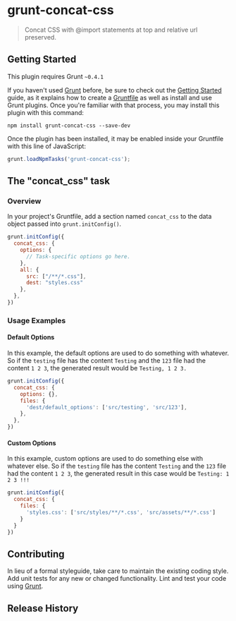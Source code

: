 # grunt-concat-css

> Concat CSS with @import statements at top and relative url preserved.

## Getting Started
This plugin requires Grunt `~0.4.1`

If you haven't used [Grunt](http://gruntjs.com/) before, be sure to check out the [Getting Started](http://gruntjs.com/getting-started) guide, as it explains how to create a [Gruntfile](http://gruntjs.com/sample-gruntfile) as well as install and use Grunt plugins. Once you're familiar with that process, you may install this plugin with this command:

```shell
npm install grunt-concat-css --save-dev
```

Once the plugin has been installed, it may be enabled inside your Gruntfile with this line of JavaScript:

```js
grunt.loadNpmTasks('grunt-concat-css');
```

## The "concat_css" task

### Overview
In your project's Gruntfile, add a section named `concat_css` to the data object passed into `grunt.initConfig()`.

```js
grunt.initConfig({
  concat_css: {
    options: {
      // Task-specific options go here.
    },
    all: {
      src: ["/**/*.css"],
      dest: "styles.css"
    },
  },
})
```

### Usage Examples

#### Default Options
In this example, the default options are used to do something with whatever. So if the `testing` file has the content `Testing` and the `123` file had the content `1 2 3`, the generated result would be `Testing, 1 2 3.`

```js
grunt.initConfig({
  concat_css: {
    options: {},
    files: {
      'dest/default_options': ['src/testing', 'src/123'],
    },
  },
})
```

#### Custom Options
In this example, custom options are used to do something else with whatever else. So if the `testing` file has the content `Testing` and the `123` file had the content `1 2 3`, the generated result in this case would be `Testing: 1 2 3 !!!`

```js
grunt.initConfig({
  concat_css: {
    files: {
      'styles.css': ['src/styles/**/*.css', 'src/assets/**/*.css']
    }
  }
})
```

## Contributing
In lieu of a formal styleguide, take care to maintain the existing coding style. Add unit tests for any new or changed functionality. Lint and test your code using [Grunt](http://gruntjs.com/).

## Release History
